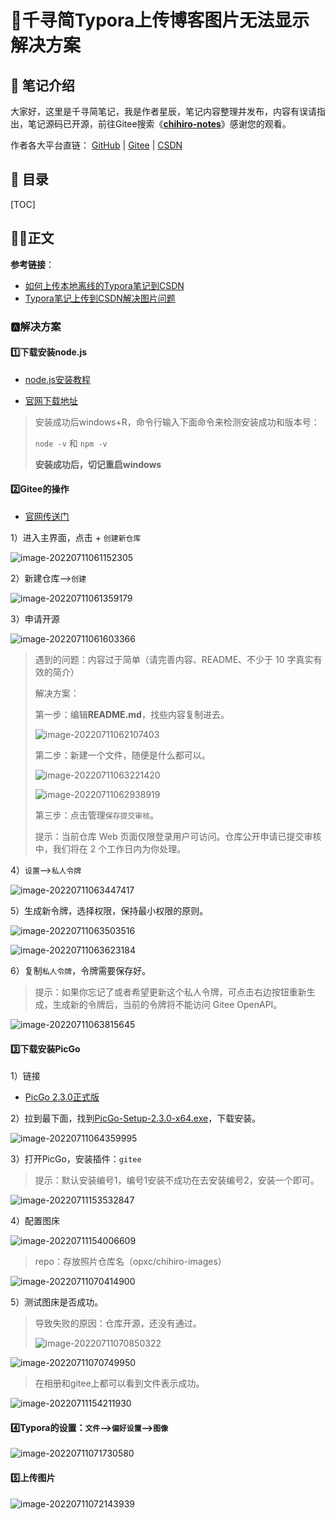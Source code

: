 # :butterfly:千寻简Typora上传博客图片无法显示解决方案

## :notebook_with_decorative_cover: 笔记介绍

大家好，这里是千寻简笔记，我是作者星辰，笔记内容整理并发布，内容有误请指出，笔记源码已开源，前往Gitee搜索《**[chihiro-notes](https://gitee.com/opxc/chihiro-notes)**》感谢您的观看。

作者各大平台直链： [GitHub](https://github.com/MrChihiro) | [Gitee](https://gitee.com/opxc) | [CSDN](https://blog.csdn.net/IUTStar) 

## :bookmark_tabs: 目录

[TOC]

## :man_student:正文

**参考链接**：

- [如何上传本地离线的Typora笔记到CSDN](https://blog.csdn.net/qq_43523503/article/details/108935238)
- [Typora笔记上传到CSDN解决图片问题](https://blog.csdn.net/weixin_43871072/article/details/112979310)

### :a:解决方案

#### :one:下载安装node.js

- [node.js安装教程](https://www.runoob.com/nodejs/nodejs-install-setup.html)

- [官网下载地址](https://nodejs.org/en/download/)

> 安装成功后windows+R，命令行输入下面命令来检测安装成功和版本号：
>
> `node -v` 和 `npm -v`
>
> **安装成功后，切记重启windows**

#### :two:Gitee的操作

- [官网传送门](https://gitee.com/)

1）进入主界面，点击 + `创建新仓库`

![image-20220711061152305](https://gitee.com/opxc/chihiro-images/raw/master/chihiro-img/image-20220711061152305.png)

2）新建仓库–>`创建`

![image-20220711061359179](https://gitee.com/opxc/chihiro-images/raw/master/chihiro-img/image-20220711061359179.png)

3）申请开源

![image-20220711061603366](https://gitee.com/opxc/chihiro-images/raw/master/chihiro-img/image-20220711061603366.png)

> 遇到的问题：内容过于简单（请完善内容、README、不少于 10 字真实有效的简介）
>
> 解决方案：
>
> 第一步：编辑**README.md**，找些内容复制进去。
>
> ![image-20220711062107403](https://gitee.com/opxc/chihiro-images/raw/master/chihiro-img/image-20220711062107403.png)
>
> 第二步：新建一个文件，随便是什么都可以。
>
> ![image-20220711063221420](https://gitee.com/opxc/chihiro-images/raw/master/chihiro-img/image-20220711063221420.png)
>
> ![image-20220711062938919](https://gitee.com/opxc/chihiro-images/raw/master/chihiro-img/image-20220711062938919.png)
>
> 第三步：点击管理`保存提交审核`。
>
> 提示：当前仓库 Web 页面仅限登录用户可访问。仓库公开申请已提交审核中，我们将在 2 个工作日内为你处理。

4）`设置`–>`私人令牌`

![image-20220711063447417](https://gitee.com/opxc/chihiro-images/raw/master/chihiro-img/image-20220711063447417.png)

5）生成新令牌，选择权限，保持最小权限的原则。

![image-20220711063503516](https://gitee.com/opxc/chihiro-images/raw/master/chihiro-img/image-20220711063503516.png)

![image-20220711063623184](https://gitee.com/opxc/chihiro-images/raw/master/chihiro-img/image-20220711063623184.png)

6）复制`私人令牌`，令牌需要保存好。

> 提示：如果你忘记了或者希望更新这个私人令牌，可点击右边按钮重新生成，生成新的令牌后，当前的令牌将不能访问 Gitee OpenAPI。

![image-20220711063815645](https://gitee.com/opxc/chihiro-images/raw/master/chihiro-img/image-20220711063815645.png)

#### :three:下载安装PicGo

1）链接

- [PicGo 2.3.0正式版](https://github.com/Molunerfinn/PicGo/releases/tag/v2.3.0)

2）拉到最下面，找到[PicGo-Setup-2.3.0-x64.exe](https://github.com/Molunerfinn/PicGo/releases/download/v2.3.0/PicGo-Setup-2.3.0-x64.exe)，下载安装。

![image-20220711064359995](https://gitee.com/opxc/chihiro-images/raw/master/chihiro-img/image-20220711064359995.png)

3）打开PicGo，安装插件：`gitee`

> 提示：默认安装编号1，编号1安装不成功在去安装编号2，安装一个即可。

![image-20220711153532847](https://gitee.com/opxc/chihiro-images/raw/master/chihiro-img/image-20220711153532847.png)

4）配置图床

![image-20220711154006609](https://gitee.com/opxc/chihiro-images/raw/master/chihiro-img/image-20220711154006609.png)

> repo：存放照片仓库名（opxc/chihiro-images）

![image-20220711070414900](https://gitee.com/opxc/chihiro-images/raw/master/chihiro-img/image-20220711070414900.png)

5）测试图床是否成功。

> 导致失败的原因：仓库开源，还没有通过。
>
> ![image-20220711070850322](https://gitee.com/opxc/chihiro-images/raw/master/chihiro-img/image-20220711070850322.png)

![image-20220711070749950](https://gitee.com/opxc/chihiro-images/raw/master/chihiro-img/image-20220711070749950.png)

> 在相册和gitee上都可以看到文件表示成功。

![image-20220711154211930](https://gitee.com/opxc/chihiro-images/raw/master/chihiro-img/image-20220711154211930.png)

#### :four:Typora的设置：`文件`-->`偏好设置`-->`图像`

![image-20220711071730580](https://gitee.com/opxc/chihiro-images/raw/master/chihiro-img/image-20220711071730580.png)

#### :five:上传图片

![image-20220711072143939](https://gitee.com/opxc/chihiro-images/raw/master/chihiro-img/image-20220711072143939.png)

